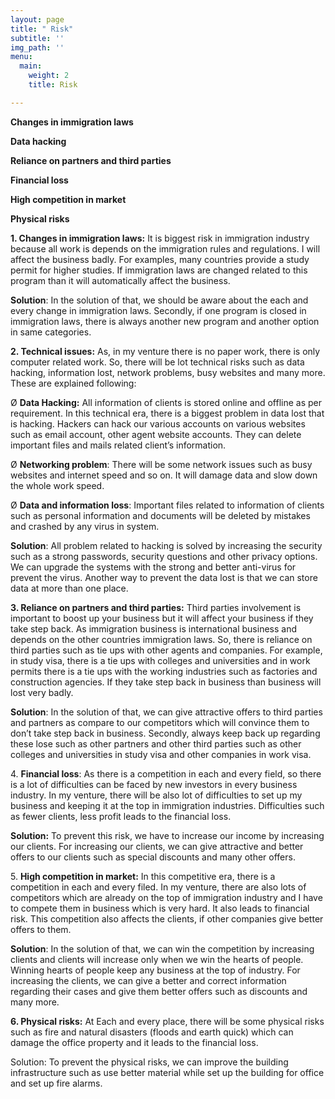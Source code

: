 ```yaml
---
layout: page
title: " Risk"
subtitle: ''
img_path: ''
menu:
  main:
    weight: 2
    title: Risk

---
```

**Changes in immigration laws**

**Data hacking**

**Reliance on partners and third parties**

**Financial loss**

**High competition in market**

**Physical risks**

**1. Changes in immigration laws:** It is biggest risk in immigration industry because all work is depends on the immigration rules and regulations. I will affect the business badly. For examples, many countries provide a study permit for higher studies. If immigration laws are changed related to this program than it will automatically affect the business.

**Solution**: In the solution of that, we should be aware about the each and every change in immigration laws. Secondly, if one program is closed in immigration laws, there is always another new program and another option in same categories.

**2. Technical issues:** As, in my venture there is no paper work, there is only computer related work. So, there will be lot technical risks such as data hacking, information lost, network problems, busy websites and many more. These are explained following:

Ø **Data Hacking:** All information of clients is stored online and offline as per requirement. In this technical era, there is a biggest problem in data lost that is hacking. Hackers can hack our various accounts on various websites such as email account, other agent website accounts. They can delete important files and mails related client’s information.

Ø **Networking problem**: There will be some network issues such as busy websites and internet speed and so on. It will damage data and slow down the whole work speed.

Ø **Data and information loss**: Important files related to information of clients such as personal information and documents will be deleted by mistakes and crashed by any virus in system.

**Solution**: All problem related to hacking is solved by increasing the security such as a strong passwords, security questions and other privacy options. We can upgrade the systems with the strong and better anti-virus for prevent the virus. Another way to prevent the data lost is that we can store data at more than one place.

**3. Reliance on partners and third parties:** Third parties involvement is important to boost up your business but it will affect your business if they take step back. As immigration business is international business and depends on the other countries immigration laws. So, there is reliance on third parties such as tie ups with other agents and companies. For example, in study visa, there is a tie ups with colleges and universities and in work permits there is a tie ups with the working industries such as factories and construction agencies. If they take step back in business than business will lost very badly.

**Solution**: In the solution of that, we can give attractive offers to third parties and partners as compare to our competitors which will convince them to don’t take step back in business. Secondly, always keep back up regarding these lose such as other partners and other third parties such as other colleges and universities in study visa and other companies in work visa.

4\. **Financial loss**: As there is a competition in each and every field, so there is a lot of difficulties can be faced by new investors in every business industry. In my venture, there will be also lot of difficulties to set up my business and keeping it at the top in immigration industries. Difficulties such as fewer clients, less profit leads to the financial loss.

**Solution:** To prevent this risk, we have to increase our income by increasing our clients. For increasing our clients, we can give attractive and better offers to our clients such as special discounts and many other offers.

5\. **High competition in market:** In this competitive era, there is a competition in each and every filed. In my venture, there are also lots of competitors which are already on the top of immigration industry and I have to compete them in business which is very hard. It also leads to financial risk. This competition also affects the clients, if other companies give better offers to them.

**Solution**: In the solution of that, we can win the competition by increasing clients and clients will increase only when we win the hearts of people. Winning hearts of people keep any business at the top of industry. For increasing the clients, we can give a better and correct information regarding their cases and give them better offers such as discounts and many more.

**6. Physical risks:** At Each and every place, there will be some physical risks such as fire and natural disasters (floods and earth quick) which can damage the office property and it leads to the financial loss.

Solution: To prevent the physical risks, we can improve the building infrastructure such as use better material while set up the building for office and set up fire alarms.